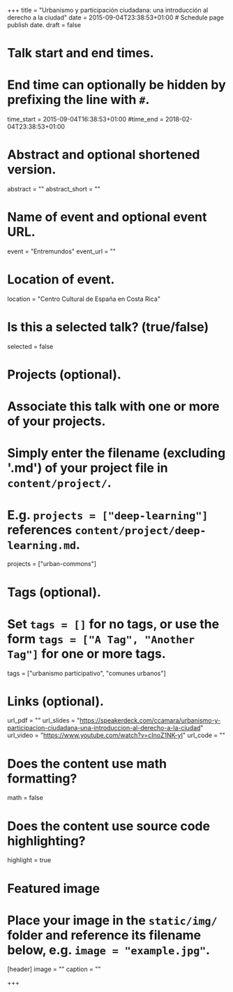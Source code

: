 +++
title = "Urbanismo y participación ciudadana: una introducción al derecho a la ciudad"
date = 2015-09-04T23:38:53+01:00  # Schedule page publish date.
draft = false

# Talk start and end times.
#   End time can optionally be hidden by prefixing the line with `#`.
time_start = 2015-09-04T16:38:53+01:00
#time_end = 2018-02-04T23:38:53+01:00

# Abstract and optional shortened version.
abstract = ""
abstract_short = ""

# Name of event and optional event URL.
event = "Entremundos"
event_url = ""

# Location of event.
location = "Centro Cultural de España en Costa Rica"

# Is this a selected talk? (true/false)
selected = false

# Projects (optional).
#   Associate this talk with one or more of your projects.
#   Simply enter the filename (excluding '.md') of your project file in `content/project/`.
#   E.g. `projects = ["deep-learning"]` references `content/project/deep-learning.md`.
projects = ["urban-commons"]

# Tags (optional).
#   Set `tags = []` for no tags, or use the form `tags = ["A Tag", "Another Tag"]` for one or more tags.
tags = ["urbanismo participativo", "comunes urbanos"]

# Links (optional).
url_pdf = ""
url_slides = "https://speakerdeck.com/ccamara/urbanismo-y-participacion-ciudadana-una-introduccion-al-derecho-a-la-ciudad"
url_video = "https://www.youtube.com/watch?v=cInoZ1NK-yI"
url_code = ""

# Does the content use math formatting?
math = false

# Does the content use source code highlighting?
highlight = true

# Featured image
# Place your image in the `static/img/` folder and reference its filename below, e.g. `image = "example.jpg"`.
[header]
image = ""
caption = ""

+++
